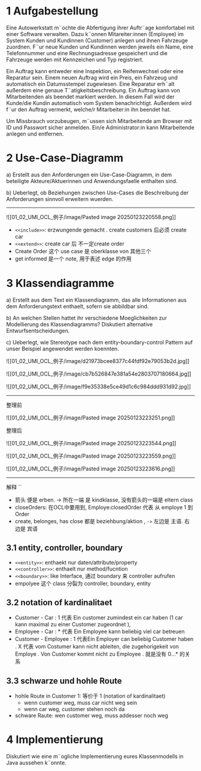 
# 1 Aufgabestellung 

Eine Autowerkstatt m¨ochte die Abfertigung ihrer Auftr¨age komfortabel mit einer Software verwalten. Dazu k¨onnen Mitareiter:innen (Employee) im System Kunden und Kundinnen (Customer) anlegen und ihnen Fahrzeuge zuordnen. F¨ur neue Kunden und Kundinnen werden jeweils ein Name, eine Telefonnummer und eine Rechnungsadresse gespeichert und die Fahrzeuge werden mit Kennzeichen und Typ registriert.

Ein Auftrag kann entweder eine Inspektion, ein Reifenwechsel oder eine Reparatur sein. Einem neuen Auftrag wird ein Preis, ein Fahrzeug und automatisch ein Datumsstempel zugewiesen. Eine Reparatur erh¨alt außerdem eine genaue T¨atigkeitsbeschreibung. 
Ein Auftrag kann von Mitarbeitenden als beendet markiert werden. In diesem Fall wird der Kunde/die Kundin automatisch vom System benachrichtigt. Außerdem wird f¨ur den Auftrag vermerkt, welche/r Mitarbeiter:in ihn beendet hat.

Um Missbrauch vorzubeugen, m¨ussen sich Mitarbeitende am Browser mit ID und Passwort sicher anmelden. Ein/e Administrator:in kann Mitarbeitende anlegen und entfernen.

# 2 Use-Case-Diagramm
a) Erstellt aus den Anforderungen ein Use-Case-Diagramm, in dem beteiligte Akteure/Aktuerinnen und Anwendungsfaelle enthalten sind.

b) Ueberlegt, ob Beziehungen zwischen Use-Cases die Beschreibung der Anforderungen sinnvoll erweitern wuerden.


---

![[01_02_UMl_OCL_例子/image/Pasted image 20250123220558.png]]

- `<<include>>`: erzwungende gemacht  .  create customers 后必须 create car
- `<<extend>>`:  create car 后 不一定create order
- Create Order 这个 use case 是 oberklasse von 其他三个
- get informed 是一个 note, 用于表述 edge 的作用 


# 3 Klassendiagramme

a) Erstellt aus dem Text ein Klassendiagramm, das alle Informationen aus dem Anforderungstext enthaelt, sofern sie abbildbar sind.

b) An welchen Stellen hattet ihr verschiedene Moeglichkeiten zur Modellierung des Klassendiagramms? Diskutiert alternative Entwurfsentscheidungen.

c) Ueberlegt, wie Stereotype nach dem entity-boundary-control Pattern auf unser Beispiel angewendet werden koennten.

![[01_02_UMl_OCL_例子/image/d21973bcee8377c44fdf92e79053b2d.jpg]]


![[01_02_UMl_OCL_例子/image/cb7b526847e381a54e2803707180664.jpg]]


![[01_02_UMl_OCL_例子/image/f9e35338e5ce49d1c6c984ddd931d92.jpg]]


---

整理前 

![[01_02_UMl_OCL_例子/image/Pasted image 20250123223251.png]]


整理后 

![[01_02_UMl_OCL_例子/image/Pasted image 20250123223544.png]]

![[01_02_UMl_OCL_例子/image/Pasted image 20250123223559.png]]

![[01_02_UMl_OCL_例子/image/Pasted image 20250123223616.png]]



--- 

解释 
``
- 箭头 便是 erben.  -> 所在一端 是 kindklasse,   没有箭头的一端是 eltern class 
- closeOrders: 在OCL中要用到, Employe:closedOrder 代表 从 employe 1 到 Order 
- create, belonges, has close 都是 beziehbung/aktion  , `->` 左边是 主语. 右边是 宾语 

## 3.1 entity, controller, boundary 

- `<<entity>>`: enthaekt nur daten/attribute/property
- `<<controller>>`: enthaelt nur method/fucntion
- `<<boundary>>`:  like Interface,   通过 boundary 来 controller aufrufen 
- empolyee 这个 class 分裂为 controller, boundary, entity 

## 3.2 notation of kardinalitaet

- Customer - Car : 1 代表 Ein customer zumindest ein car haben (1 car  kann maximal zu einer Customer zugeordnet ), 
- Employee - Car : * 代表 Ein Employee kann beliebig viel car betreuen 
- Customer -  Employee : 1 代表Ein Employer can beliebig Customer haben . X 代表   vom Costumer kann nicht ableiten, die zugehorigekeit von Employe .   Von Customer kommt nicht zu Employee .  就是没有 0...* 的关系 


## 3.3 schwarze und hohle Route


- hohle Route in Customer 1:  等价于  1 (notation of kardinalitaet)   
	- wenn customer weg, muss car nicht weg sein
	- wenn car weg, customer stehen noch da 
- schware Raute: wen customer weg, muss addesser noch weg 



# 4 Implementierung
Diskutiert wie eine m¨ogliche Implementierung eures Klassenmodells in Java aussehen k¨onnte.